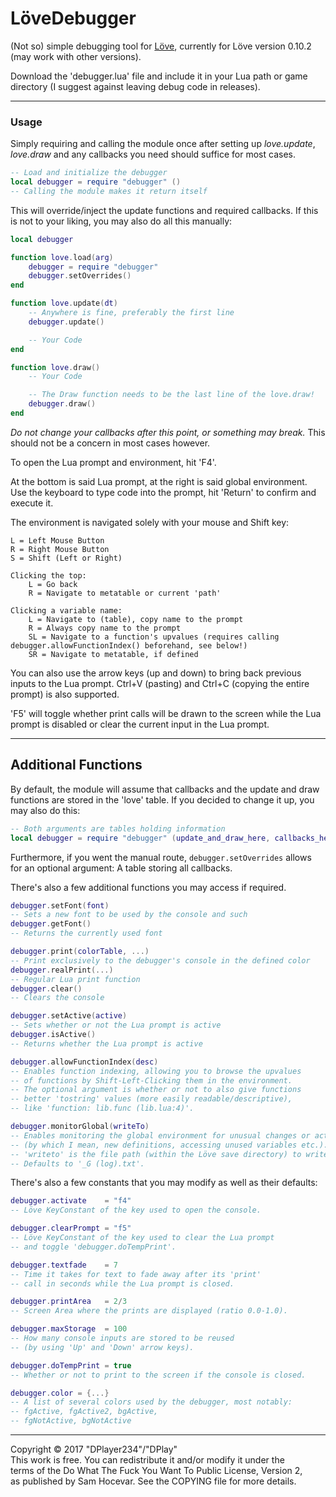 # LöveDebugger

(Not so) simple debugging tool for [Löve](https://www.love2d.org/), currently for Löve version 0.10.2 (may work with other versions).

Download the 'debugger.lua' file and include it in your Lua path or game directory (I suggest against leaving debug code in releases).

---

### Usage

Simply requiring and calling the module once after setting up *love.update*, *love.draw* and any callbacks you need should suffice for most cases.

```lua
-- Load and initialize the debugger
local debugger = require "debugger" ()
-- Calling the module makes it return itself
```

This will override/inject the update functions and required callbacks. If this is not to your liking, you may also do all this manually:

```lua
local debugger

function love.load(arg)
	debugger = require "debugger"
	debugger.setOverrides()
end

function love.update(dt)
	-- Anywhere is fine, preferably the first line
	debugger.update()

	-- Your Code
end

function love.draw()
	-- Your Code

	-- The Draw function needs to be the last line of the love.draw!
	debugger.draw()
end
```

*Do not change your callbacks after this point, or something may break.* This should not be a concern in most cases however.

To open the Lua prompt and environment, hit 'F4'.

At the bottom is said Lua prompt, at the right is said global environment. Use the keyboard to type code into the prompt, hit 'Return' to confirm and execute it.

The environment is navigated solely with your mouse and Shift key:

```
L = Left Mouse Button
R = Right Mouse Button
S = Shift (Left or Right)

Clicking the top:
	L = Go back
	R = Navigate to metatable or current 'path'

Clicking a variable name:
	L = Navigate to (table), copy name to the prompt
	R = Always copy name to the prompt
	SL = Navigate to a function's upvalues (requires calling debugger.allowFunctionIndex() beforehand, see below!)
	SR = Navigate to metatable, if defined
```

You can also use the arrow keys (up and down) to bring back previous inputs to the Lua prompt. Ctrl+V (pasting) and Ctrl+C (copying the entire prompt) is also supported.

'F5' will toggle whether print calls will be drawn to the screen while the Lua prompt is disabled or clear the current input in the Lua prompt.

---

## Additional Functions

By default, the module will assume that callbacks and the update and draw functions are stored in the 'love' table. If you decided to change it up, you may also do this:

```lua
-- Both arguments are tables holding information
local debugger = require "debugger" (update_and_draw_here, callbacks_here)
```

Furthermore, if you went the manual route, `debugger.setOverrides` allows for an optional argument: A table storing all callbacks.

There's also a few additional functions you may access if required.

```lua
debugger.setFont(font)
-- Sets a new font to be used by the console and such
debugger.getFont()
-- Returns the currently used font

debugger.print(colorTable, ...)
-- Print exclusively to the debugger's console in the defined color
debugger.realPrint(...)
-- Regular Lua print function
debugger.clear()
-- Clears the console

debugger.setActive(active)
-- Sets whether or not the Lua prompt is active
debugger.isActive()
-- Returns whether the Lua prompt is active

debugger.allowFunctionIndex(desc)
-- Enables function indexing, allowing you to browse the upvalues
-- of functions by Shift-Left-Clicking them in the environment.
-- The optional argument is whether or not to also give functions
-- better 'tostring' values (more easily readable/descriptive),
-- like 'function: lib.func (lib.lua:4)'.

debugger.monitorGlobal(writeTo)
-- Enables monitoring the global environment for unusual changes or activities
-- (by which I mean, new definitions, accessing unused variables etc.).
-- 'writeto' is the file path (within the Löve save directory) to write the output to.
-- Defaults to '_G (log).txt'.
```

There's also a few constants that you may modify as well as their defaults:

```lua
debugger.activate    = "f4"
-- Löve KeyConstant of the key used to open the console.

debugger.clearPrompt = "f5"
-- Löve KeyConstant of the key used to clear the Lua prompt
-- and toggle 'debugger.doTempPrint'.

debugger.textfade    = 7
-- Time it takes for text to fade away after its 'print'
-- call in seconds while the Lua prompt is closed.

debugger.printArea   = 2/3
-- Screen Area where the prints are displayed (ratio 0.0-1.0).

debugger.maxStorage  = 100
-- How many console inputs are stored to be reused
-- (by using 'Up' and 'Down' arrow keys).

debugger.doTempPrint = true
-- Whether or not to print to the screen if the console is closed.

debugger.color = {...}
-- A list of several colors used by the debugger, most notably:
-- fgActive, fgActive2, bgActive,
-- fgNotActive, bgNotActive
```

---

Copyright © 2017 "DPlayer234"/"DPlay"<br>
This work is free. You can redistribute it and/or modify it under the<br>
terms of the Do What The Fuck You Want To Public License, Version 2,<br>
as published by Sam Hocevar. See the COPYING file for more details.
